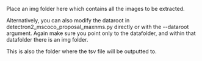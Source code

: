Place an img folder here which contains all the images to be extracted.

Alternatively, you can also modify the dataroot in detectron2_mscoco_proposal_maxnms.py directly or with the --dataroot argument. Again make sure you point only to the datafolder, and within that datafolder there is an img folder. 

This is also the folder where the tsv file will be outputted to.
